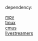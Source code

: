dependency:

[mpv](https://github.com/mpv-player/mpv)  
[tmux](https://github.com/tmux/tmux/wiki)  
[cmus](https://cmus.github.io/)  
[livestreamers](https://github.com/begs/livestreamers)
